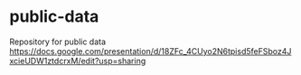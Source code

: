 # public-data
Repository for public data
https://docs.google.com/presentation/d/18ZFc_4CUyo2N6tpisd5feFSboz4JxcieUDW1ztdcrxM/edit?usp=sharing

